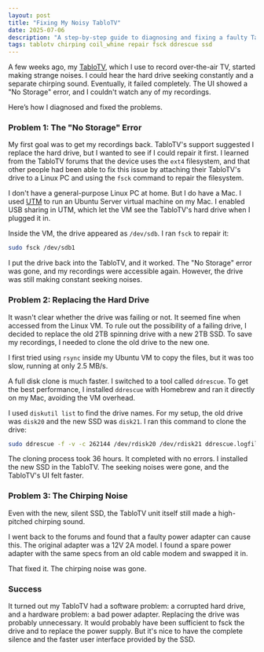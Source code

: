 ```yaml
---
layout: post
title: "Fixing My Noisy TabloTV"
date: 2025-07-06
description: "A step-by-step guide to diagnosing and fixing a faulty TabloTV, from repairing the filesystem to replacing the hard drive and power adapter."
tags: tablotv chirping coil_whine repair fsck ddrescue ssd
---
```


A few weeks ago, my [TabloTV](https://support.tablotv.com/hc/en-us/articles/202083158-Legacy-2-Tuner-and-4-Tuner-Tablo-Quick-Start-Guide), which I use to record over-the-air TV, started making strange noises. I could hear the hard drive seeking constantly and a separate chirping sound. Eventually, it failed completely. The UI showed a "No Storage" error, and I couldn't watch any of my recordings.

Here’s how I diagnosed and fixed the problems.

### Problem 1: The "No Storage" Error

My first goal was to get my recordings back. TabloTV's support suggested I replace the hard drive, but I wanted to see if I could repair it first. I learned from the TabloTV forums that the device uses the `ext4` filesystem, and that other people had been able to fix this issue by attaching their TabloTV's drive to a Linux PC and using the `fsck` command to repair the filesystem.

I don't have a general-purpose Linux PC at home. But I do have a Mac. I used [UTM](https://github.com/utmapp/UTM) to run an Ubuntu Server virtual machine on my Mac. I enabled USB sharing in UTM, which let the VM see the TabloTV's hard drive when I plugged it in.

Inside the VM, the drive appeared as `/dev/sdb`. I ran `fsck` to repair it:

```bash
sudo fsck /dev/sdb1
```

I put the drive back into the TabloTV, and it worked. The "No Storage" error was gone, and my recordings were accessible again. However, the drive was still making constant seeking noises.

### Problem 2: Replacing the Hard Drive

It wasn't clear whether the drive was failing or not. It seemed fine when accessed from the Linux VM. To rule out the possibility of a failing drive, I decided to replace the old 2TB spinning drive with a new 2TB SSD. To save my recordings, I needed to clone the old drive to the new one.

I first tried using `rsync` inside my Ubuntu VM to copy the files, but it was too slow, running at only 2.5 MB/s.

A full disk clone is much faster. I switched to a tool called `ddrescue`. To get the best performance, I installed `ddrescue` with Homebrew and ran it directly on my Mac, avoiding the VM overhead.

I used `diskutil list` to find the drive names. For my setup, the old drive was `disk20` and the new SSD was `disk21`. I ran this command to clone the drive:

```bash
sudo ddrescue -f -v -c 262144 /dev/rdisk20 /dev/rdisk21 ddrescue.logfile
```

The cloning process took 36 hours. It completed with no errors. I installed the new SSD in the TabloTV. The seeking noises were gone, and the TabloTV's UI felt faster.

### Problem 3: The Chirping Noise

Even with the new, silent SSD, the TabloTV unit itself still made a high-pitched chirping sound.

I went back to the forums and found that a faulty power adapter can cause this. The original adapter was a 12V 2A model. I found a spare power adapter with the same specs from an old cable modem and swapped it in.

That fixed it. The chirping noise was  gone.

### Success

It turned out my TabloTV had a software problem: a corrupted hard drive, and a hardware problem: a bad power adapter. Replacing the drive was probably unnecessary. It would probably have been sufficient to fsck the drive and to replace the power supply. But it's nice to have the complete silence and the faster user interface provided by the SSD.
